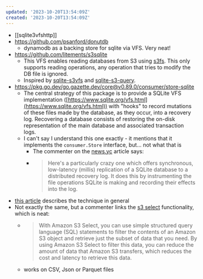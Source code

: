 ```yaml
---
updated: '2023-10-20T13:54:09Z'
created: '2023-10-20T13:54:09Z'
---
```

- [[sqlite3vfshttp]]
- https://github.com/psanford/donutdb
	- dynamodb as a backing store for sqlite via VFS. Very neat!
- https://github.com/litements/s3sqlite
	- This VFS enables reading databases from S3 using [s3fs](https://s3fs.readthedocs.io/en/latest/index.html). This only supports reading operations, any operation that tries to modify the DB file is ignored.
	- Inspired by [sqlite-s3vfs](https://github.com/uktrade/sqlite-s3vfs) and [sqlite-s3-query](https://github.com/michalc/sqlite-s3-query).
- https://pkg.go.dev/go.gazette.dev/core@v0.89.0/consumer/store-sqlite
	- The central strategy of this package is to provide a SQLite VFS implementation ([https://www.sqlite.org/vfs.html](https://www.sqlite.org/vfs.html)) with "hooks" to record mutations of these files made by the database, as they occur, into a recovery log. Recovering a database consists of restoring the on-disk representation of the main database and associated transaction logs.
	- I can't say I understand this one exactly - it mentions that it implements the `consumer.Store` interface, but... not what that is
		- The commenter on the [news.yc](https://news.ycombinator.com/item?id=32828799) article says:
		- > Here's a particularly crazy one which offers synchronous, low-latency (millis) replication of a SQLite database to a distributed recovery log. It does this by instrumenting the file operations SQLite is making and recording their effects into the log.
- [this article](https://phiresky.github.io/blog/2021/hosting-sqlite-databases-on-github-pages/) describes the technique in general
- Not exactly the same, but a commenter links the [s3 select](https://docs.aws.amazon.com/AmazonS3/latest/userguide/selecting-content-from-objects.html) functionality, which is neat:
	- > With Amazon S3 Select, you can use simple structured query language (SQL) statements to filter the contents of an Amazon S3 object and retrieve just the subset of data that you need. By using Amazon S3 Select to filter this data, you can reduce the amount of data that Amazon S3 transfers, which reduces the cost and latency to retrieve this data.
	- works on CSV, Json or Parquet files